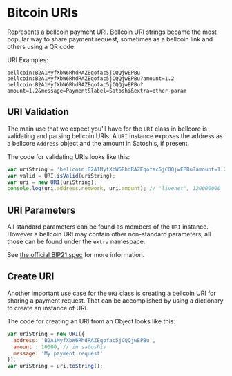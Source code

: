 # Bitcoin URIs
Represents a bellcoin payment URI. Bellcoin URI strings became the most popular way to share payment request, sometimes as a bellcoin link and others using a QR code.

URI Examples:

```
bellcoin:B2A1MyfXbW6RhdRAZEqofac5jCQQjwEPBu
bellcoin:B2A1MyfXbW6RhdRAZEqofac5jCQQjwEPBu?amount=1.2
bellcoin:B2A1MyfXbW6RhdRAZEqofac5jCQQjwEPBu?amount=1.2&message=Payment&label=Satoshi&extra=other-param
```

## URI Validation
The main use that we expect you'll have for the `URI` class in bellcore is validating and parsing bellcoin URIs. A `URI` instance exposes the address as a bellcore `Address` object and the amount in Satoshis, if present.

The code for validating URIs looks like this:

```javascript
var uriString = 'bellcoin:B2A1MyfXbW6RhdRAZEqofac5jCQQjwEPBu?amount=1.2';
var valid = URI.isValid(uriString);
var uri = new URI(uriString);
console.log(uri.address.network, uri.amount); // 'livenet', 120000000
```

## URI Parameters
All standard parameters can be found as members of the `URI` instance. However a bellcoin URI may contain other non-standard parameters, all those can be found under the `extra` namespace.

See [the official BIP21 spec](https://github.com/bitcoin/bips/blob/master/bip-0021.mediawiki) for more information.

## Create URI
Another important use case for the `URI` class is creating a bellcoin URI for sharing a payment request. That can be accomplished by using a dictionary to create an instance of URI.

The code for creating an URI from an Object looks like this:

```javascript
var uriString = new URI({
  address: 'B2A1MyfXbW6RhdRAZEqofac5jCQQjwEPBu',
  amount : 10000, // in satoshis
  message: 'My payment request'
});
var uriString = uri.toString();
```
